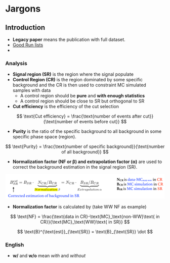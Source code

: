 # Jargons

## Introduction

* **Legacy paper** means the publication with full dataset. 
* [Good Run lists](https://twiki.cern.ch/twiki/bin/viewauth/AtlasProtected/GoodRunListsForAnalysisRun2)
* 
### Analysis

* **Signal region \(SR\)** is the region where the signal populate
* **Control Region \(CR\)** is the region dominated by some specific background and the CR is then used to constraint MC simulated samples with data
  * A control region should be **pure** and **with enough statistics**
  * A control region should be close to SR but orthogonal to SR
* **Cut efficiency** is the efficiency of the cut selection

$$
\text{Cut efficiency} = \frac{\text{number of events after cut}}{\text{number of events before cut}}
$$

* **Purity** is the ratio of the specific background to all background in some specific phase space \(region\).

$$
\text{Purity} = \frac{\text{number of specific background}}{\text{number of all background}}
$$

* **Normalization factor \(NF or β\) and extrapolation factor \(α\)** are used to correct the background estimation in the signal region \(SR\).

![](../.gitbook/assets/ying-mu-kuai-zhao-20190609-xia-wu-8.07.32.png)

* **Normalization factor** is calculated by \(take WW NF as example\)

$$
\text{NF} = \frac{\text{data in CR}-\text{MC}_\text{non-WW}\text{ in CR}}{\text{MC}_\text{WW}\text{ in SR}}
$$



$$
\text{B}^{\text{est}}_{\text{SR}} = \text{B}_{\text{SR}} \dot
$$

### English

* **w/** and **w/o** mean _with_ and _without_

